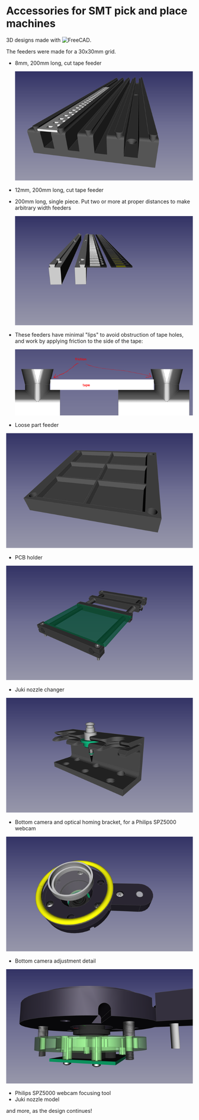 # Accessories for SMT pick and place machines
3D designs made with ![FreeCAD](http://www.freecadweb.org/).

The feeders were made for a 30x30mm grid.

* 8mm, 200mm long, cut tape feeder

  ![](https://github.com/dzach/Pick-and-place-accessories/blob/master/images/8mm-strip-tape-feeder.png)
* 12mm, 200mm long, cut tape feeder
* 200mm long, single piece. Put two or more at proper distances to make arbitrary width feeders

  ![](https://github.com/dzach/Pick-and-place-accessories/blob/master/images/strip-tape-single.png)
* These feeders have minimal "lips" to avoid obstruction of tape holes, and work by applying friction to the side of the tape:

  ![](https://github.com/dzach/Pick-and-place-accessories/blob/master/images/8mm-strip-tape-friction.png)
* Loose part feeder

![](https://github.com/dzach/Pick-and-place-accessories/blob/master/images/LoosePartFeeder.png)
* PCB holder

![](https://github.com/dzach/Pick-and-place-accessories/blob/master/images/pcb-holder.png)
*  Juki nozzle changer

![](https://github.com/dzach/Pick-and-place-accessories/blob/master/images/Juki_nozzle_changer.png)
* Bottom camera and optical homing bracket, for a Philips SPZ5000 webcam

![](https://github.com/dzach/Pick-and-place-accessories/blob/master/images/bottom-cam-top.png)
* Bottom camera adjustment detail

![](https://github.com/dzach/Pick-and-place-accessories/blob/master/images/bottom-cam-adjustment-1.png)
* Philips SPZ5000 webcam focusing tool
* Juki nozzle model

and more, as the design continues!
